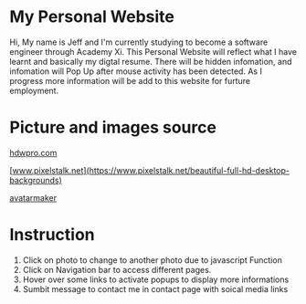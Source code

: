 # My Personal Website
 Hi, My name is Jeff and I'm currently studying to become a software engineer through Academy Xi.
 This Personal Website will reflect what I have learnt and basically my digtal resume.
 There will be hidden infomation, and infomation will Pop Up after mouse activity has been detected.
 As I progress more information will be add to this website for furture employment.

# Picture and images source
[hdwpro.com](https://hdwpro.com/wp-content/uploads/2017/05/3D-Background.jpg)

[www.pixelstalk.net](https://www.pixelstalk.net/beautiful-full-hd-desktop-backgrounds)

[avatarmaker](https://avatarmaker.com/male/#google_vignette)

# Instruction 
 1. Click on photo to change to another photo due to javascript Function
 2. Click on Navigation bar to access different pages.
 3. Hover over some links to activate popups to display more informations
 4. Sumbit message to contact me in contact page with soical media links
